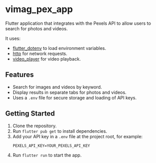 # vimag_pex_app

Flutter application that integrates with the Pexels API to allow users to search for photos and videos. 

It uses:

- [flutter_dotenv](https://pub.dev/packages/flutter_dotenv) to load environment variables.
- [http](https://pub.dev/packages/http) for network requests.
- [video_player](https://pub.dev/packages/video_player) for video playback.

## Features

- Search for images and videos by keyword.
- Display results in separate tabs for photos and videos.
- Uses a `.env` file for secure storage and loading of API keys.

## Getting Started

1. Clone the repository.
2. Run `flutter pub get` to install dependencies.
3. Add your API key in a `.env` file at the project root, for example:
   ```
   PEXELS_API_KEY=YOUR_PEXELS_API_KEY
   ```
4. Run `flutter run` to start the app.
